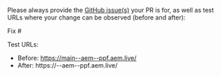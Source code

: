 Please always provide the [GitHub issue(s)](../issues) your PR is for, as well as test URLs where your change can be observed (before and after):

Fix #<gh-issue-id>

Test URLs:
- Before: https://main--aem--ppf.aem.live/
- After: https://<branch>--aem--ppf.aem.live/
